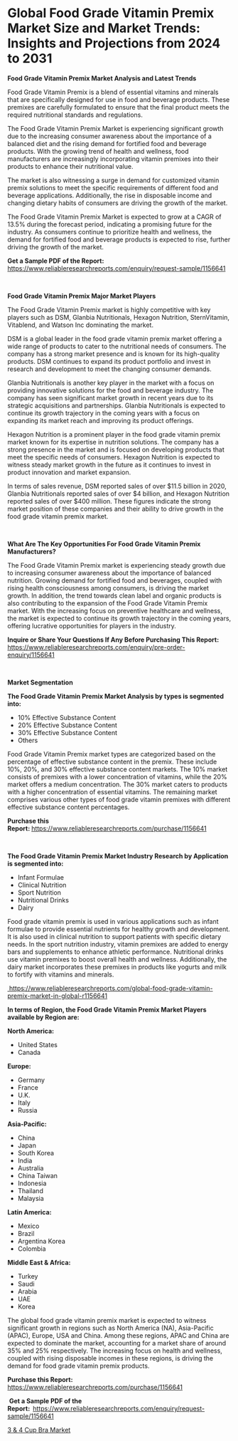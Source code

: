 <p><h1>Global Food Grade Vitamin Premix Market Size and Market Trends: Insights and Projections from 2024 to 2031</h1></p><p><strong>Food Grade Vitamin Premix Market Analysis and Latest Trends</strong></p>
<p><p>Food Grade Vitamin Premix is a blend of essential vitamins and minerals that are specifically designed for use in food and beverage products. These premixes are carefully formulated to ensure that the final product meets the required nutritional standards and regulations.</p><p>The Food Grade Vitamin Premix Market is experiencing significant growth due to the increasing consumer awareness about the importance of a balanced diet and the rising demand for fortified food and beverage products. With the growing trend of health and wellness, food manufacturers are increasingly incorporating vitamin premixes into their products to enhance their nutritional value.</p><p>The market is also witnessing a surge in demand for customized vitamin premix solutions to meet the specific requirements of different food and beverage applications. Additionally, the rise in disposable income and changing dietary habits of consumers are driving the growth of the market.</p><p>The Food Grade Vitamin Premix Market is expected to grow at a CAGR of 13.5% during the forecast period, indicating a promising future for the industry. As consumers continue to prioritize health and wellness, the demand for fortified food and beverage products is expected to rise, further driving the growth of the market.</p></p>
<p><strong>Get a Sample PDF of the Report:&nbsp;</strong> <a href="https://www.reliableresearchreports.com/enquiry/request-sample/1156641">https://www.reliableresearchreports.com/enquiry/request-sample/1156641</a></p>
<p>&nbsp;</p>
<p><strong>Food Grade Vitamin Premix Major Market Players</strong></p>
<p><p>The Food Grade Vitamin Premix market is highly competitive with key players such as DSM, Glanbia Nutritionals, Hexagon Nutrition, SternVitamin, Vitablend, and Watson Inc dominating the market.</p><p>DSM is a global leader in the food grade vitamin premix market offering a wide range of products to cater to the nutritional needs of consumers. The company has a strong market presence and is known for its high-quality products. DSM continues to expand its product portfolio and invest in research and development to meet the changing consumer demands.</p><p>Glanbia Nutritionals is another key player in the market with a focus on providing innovative solutions for the food and beverage industry. The company has seen significant market growth in recent years due to its strategic acquisitions and partnerships. Glanbia Nutritionals is expected to continue its growth trajectory in the coming years with a focus on expanding its market reach and improving its product offerings.</p><p>Hexagon Nutrition is a prominent player in the food grade vitamin premix market known for its expertise in nutrition solutions. The company has a strong presence in the market and is focused on developing products that meet the specific needs of consumers. Hexagon Nutrition is expected to witness steady market growth in the future as it continues to invest in product innovation and market expansion.</p><p>In terms of sales revenue, DSM reported sales of over $11.5 billion in 2020, Glanbia Nutritionals reported sales of over $4 billion, and Hexagon Nutrition reported sales of over $400 million. These figures indicate the strong market position of these companies and their ability to drive growth in the food grade vitamin premix market.</p></p>
<p>&nbsp;</p>
<p><strong>What Are The Key Opportunities For Food Grade Vitamin Premix Manufacturers?</strong></p>
<p><p>The Food Grade Vitamin Premix market is experiencing steady growth due to increasing consumer awareness about the importance of balanced nutrition. Growing demand for fortified food and beverages, coupled with rising health consciousness among consumers, is driving the market growth. In addition, the trend towards clean label and organic products is also contributing to the expansion of the Food Grade Vitamin Premix market. With the increasing focus on preventive healthcare and wellness, the market is expected to continue its growth trajectory in the coming years, offering lucrative opportunities for players in the industry.</p></p>
<p><strong>Inquire or Share Your Questions If Any Before Purchasing This Report:</strong> <a href="https://www.reliableresearchreports.com/enquiry/pre-order-enquiry/1156641">https://www.reliableresearchreports.com/enquiry/pre-order-enquiry/1156641</a></p>
<p>&nbsp;</p>
<p><strong>Market Segmentation</strong></p>
<p><strong>The Food Grade Vitamin Premix Market Analysis by types is segmented into:</strong></p>
<p><ul><li>10% Effective Substance Content</li><li>20% Effective Substance Content</li><li>30% Effective Substance Content</li><li>Others</li></ul></p>
<p><p>Food Grade Vitamin Premix market types are categorized based on the percentage of effective substance content in the premix. These include 10%, 20%, and 30% effective substance content markets. The 10% market consists of premixes with a lower concentration of vitamins, while the 20% market offers a medium concentration. The 30% market caters to products with a higher concentration of essential vitamins. The remaining market comprises various other types of food grade vitamin premixes with different effective substance content percentages.</p></p>
<p><strong>Purchase this Report:&nbsp;</strong><a href="https://www.reliableresearchreports.com/purchase/1156641">https://www.reliableresearchreports.com/purchase/1156641</a></p>
<p>&nbsp;</p>
<p><strong>The Food Grade Vitamin Premix Market Industry Research by Application is segmented into:</strong></p>
<p><ul><li>Infant Formulae</li><li>Clinical Nutrition</li><li>Sport Nutrition</li><li>Nutritional Drinks</li><li>Dairy</li></ul></p>
<p><p>Food grade vitamin premix is used in various applications such as infant formulae to provide essential nutrients for healthy growth and development. It is also used in clinical nutrition to support patients with specific dietary needs. In the sport nutrition industry, vitamin premixes are added to energy bars and supplements to enhance athletic performance. Nutritional drinks use vitamin premixes to boost overall health and wellness. Additionally, the dairy market incorporates these premixes in products like yogurts and milk to fortify with vitamins and minerals.</p></p>
<p><a href="https://www.reliableresearchreports.com/global-food-grade-vitamin-premix-market-in-global-r1156641">&nbsp;https://www.reliableresearchreports.com/global-food-grade-vitamin-premix-market-in-global-r1156641</a></p>
<p><strong>In terms of Region, the Food Grade Vitamin Premix Market Players available by Region are:</strong></p>
<p>
    <p> <strong> North America: </strong>
        <ul>
            <li>United States</li>
            <li>Canada</li>
        </ul>
        </p> 
    <p> <strong> Europe: </strong>
        <ul>
            <li>Germany</li>
            <li>France</li>
            <li>U.K.</li>
            <li>Italy</li>
            <li>Russia</li>
        </ul>
        </p> 
    <p> <strong> Asia-Pacific: </strong>
        <ul>
            <li>China</li>
            <li>Japan</li>
            <li>South Korea</li>
            <li>India</li>
            <li>Australia</li>
            <li>China Taiwan</li>
            <li>Indonesia</li>
            <li>Thailand</li>
            <li>Malaysia</li>
        </ul>
        </p> 
    <p> <strong> Latin America: </strong>
        <ul>
            <li>Mexico</li>
            <li>Brazil</li>
            <li>Argentina Korea</li>
            <li>Colombia</li>
        </ul>
        </p> 
    <p> <strong> Middle East & Africa: </strong>
        <ul>
            <li>Turkey</li>
            <li>Saudi</li>
            <li>Arabia</li>
            <li>UAE</li>
            <li>Korea</li>
        </ul>
    </p>
    </p>
<p><p>The global food grade vitamin premix market is expected to witness significant growth in regions such as North America (NA), Asia-Pacific (APAC), Europe, USA and China. Among these regions, APAC and China are expected to dominate the market, accounting for a market share of around 35% and 25% respectively. The increasing focus on health and wellness, coupled with rising disposable incomes in these regions, is driving the demand for food grade vitamin premix products.</p></p>
<p><strong>Purchase this Report: </strong><a href="https://www.reliableresearchreports.com/purchase/1156641">https://www.reliableresearchreports.com/purchase/1156641</a></p>
<p>&nbsp;<strong>Get a Sample PDF of the Report:&nbsp;&nbsp;</strong><a href="https://www.reliableresearchreports.com/enquiry/request-sample/1156641">https://www.reliableresearchreports.com/enquiry/request-sample/1156641</a></p>
<p><strong></strong></p>
<p><p><a href="https://issuu.com/reportprime-2/docs/3-4-cup-bra-market-size-2030.pptx">3 & 4 Cup Bra Market</a></p></p>